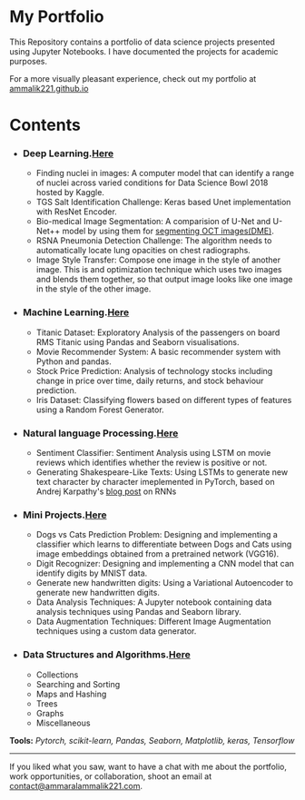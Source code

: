# My Portfolio
This Repository contains a portfolio of data science projects presented using Jupyter Notebooks. I have documented the projects for academic purposes.

For a more visually pleasant experience, check out my portfolio at [ammalik221.github.io](https://ammalik221.github.io/ammar-portfolio/)

# Contents

- ### Deep Learning.[Here]()
  - Finding nuclei in images: A computer model that can identify a range of nuclei across varied conditions for Data Science Bowl 2018 hosted by Kaggle.
  - TGS Salt Identification Challenge: Keras based Unet implementation with ResNet Encoder.
  - Bio-medical Image Segmentation: A comparision of U-Net and U-Net++ model by using them for [segmenting OCT images(DME)](https://www.kaggle.com/paultimothymooney/chiu-2015).
  - RSNA Pneumonia Detection Challenge: The algorithm needs to automatically locate lung opacities on chest radiographs.
  - Image Style Transfer: Compose one image in the style of another image. This is and optimization technique which uses two images and blends them together, so that output image looks like one image in the style of the other image.
   
- ### Machine Learning.[Here]()
  - Titanic Dataset: Exploratory Analysis of the passengers on board RMS Titanic using Pandas and Seaborn visualisations.
  - Movie Recommender System: A basic recommender system with Python and pandas.
  - Stock Price Prediction: Analysis of technology stocks including change in price over time, daily returns, and stock behaviour prediction.
  - Iris Dataset: Classifying flowers based on different types of features using a Random Forest Generator.

- ### Natural language Processing.[Here]()
  - Sentiment Classifier: Sentiment Analysis using LSTM on movie reviews which identifies whether the review is positive or not.
  - Generating Shakespeare-Like Texts: Using LSTMs to generate new text character by character imeplemented in PyTorch, based on Andrej Karpathy's [blog post](http://karpathy.github.io/2015/05/21/rnn-effectiveness/) on RNNs
  
- ### Mini Projects.[Here]()
  - Dogs vs Cats Prediction Problem: Designing and implementing a classifier which learns to differentiate between Dogs and Cats using image embeddings obtained from a pretrained network (VGG16).
  - Digit Recognizer: Designing and implementing a CNN model that can identify digits by MNIST data.
  - Generate new handwritten digits: Using a Variational Autoencoder to generate new handwritten digits.
  - Data Analysis Techniques: A Jupyter notebook containing data analysis techniques using Pandas and Seaborn library.
  - Data Augmentation Techniques: Different Image Augmentation techniques using a custom data generator.
  
- ### Data Structures and Algorithms.[Here](https://github.com/ammalik221/Python-Data-Structures)
  - Collections
  - Searching and Sorting
  - Maps and Hashing
  - Trees
  - Graphs
  - Miscellaneous

**Tools:**  _Pytorch, scikit-learn, Pandas, Seaborn, Matplotlib, keras, Tensorflow_

---

If you liked what you saw, want to have a chat with me about the portfolio, work opportunities, or collaboration, shoot an email at contact@ammaralammalik221.com.
